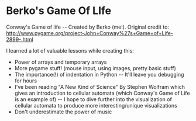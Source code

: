 Berko's Game Of LIfe
================

Conway's Game of life -- Created by Berko (me!). 
Original credit to: http://www.pygame.org/project-John+Conway%27s+Game+of+Life-2899-.html

I learned a lot of valuable lessons while creating this:
  - Power of arrays and temporary arrays
  - More pygame stuff! (mouse input, using images, pretty basic stuff)
  - The importance(!) of indentation in Python -- It'll leave you debugging for hours
  - I've been reading "A New Kind of Science" By Stephen Wolfram which gives an introduction to cellular automata (which Conway's Game of Life is an example of) -- I hope to dive further into the visualization of cellular automata to produce more interesting/unique visualizations
  - Don't underestimate the power of music
